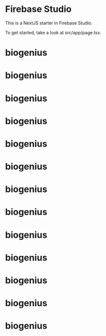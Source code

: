 # Firebase Studio

This is a NextJS starter in Firebase Studio.

To get started, take a look at src/app/page.tsx.
# biogenius
# biogenius
# biogenius
# biogenius
# biogenius
# biogenius
# biogenius
# biogenius
# biogenius
# biogenius
# biogenius
# biogenius
# biogenius
